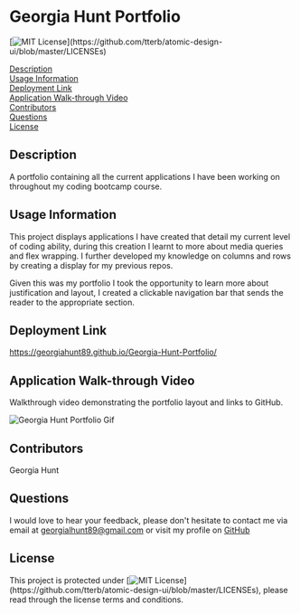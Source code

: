 # Georgia Hunt Portfolio

[![MIT License](https://img.shields.io/apm/l/atomic-design-ui.svg?)](https://github.com/tterb/atomic-design-ui/blob/master/LICENSEs)

[Description](#description)<br>
[Usage Information](#usage-information)<br>
[Deployment Link](#deployment-link)<br>
[Application Walk-through Video](#Application-Walk-through-Video)<br>
[Contributors](#contributors)<br>
[Questions](#questions)<br>
[License](#license)<br>

## Description

A portfolio containing all the current applications I have been working on throughout my coding bootcamp course.

## Usage Information

This project displays applications I have created that detail my current level of coding ability, during this creation I learnt to more about media queries and flex wrapping. I further developed my knowledge on columns and rows by creating a display for my previous repos.

Given this was my portfolio I took the opportunity to learn more about justification and layout, I created a clickable navigation bar that sends the reader to the appropriate section.

## Deployment Link

https://georgiahunt89.github.io/Georgia-Hunt-Portfolio/

## Application Walk-through Video

Walkthrough video demonstrating the portfolio layout and links to GitHub.

![Georgia Hunt Portfolio Gif](https://github.com/GeorgiaHunt89/Georgia-Hunt-Portfolio/blob/main/Images/README%20Gifs/HTML%20Team%20Profile%20Display%20.gif?raw=true)

## Contributors

Georgia Hunt

## Questions

I would love to hear your feedback, please don't hesitate to contact me via email at [georgialhunt89@gmail.com](mailto;georgialhunt89@gmail.com) or visit my profile on [GitHub](https://github.com/GeorgiaHunt89)

## License

This project is protected under [![MIT License](https://img.shields.io/apm/l/atomic-design-ui.svg?)](https://github.com/tterb/atomic-design-ui/blob/master/LICENSEs), please read through the license terms and conditions.

